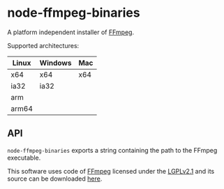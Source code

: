 # node-ffmpeg-binaries
A platform independent installer of [FFmpeg](https://ffmpeg.org/).

Supported architectures:

Linux | Windows | Mac
----- | ------- | ---
x64   | x64     | x64
ia32  | ia32    |
arm   |         |
arm64 |         |

## API
`node-ffmpeg-binaries` exports a string containing the path to the FFmpeg executable.

This software uses code of <a href=http://ffmpeg.org>FFmpeg</a> licensed under the <a href=http://www.gnu.org/licenses/old-licenses/lgpl-2.1.html>LGPLv2.1</a> and its source can be downloaded [here](ffmpeg).
